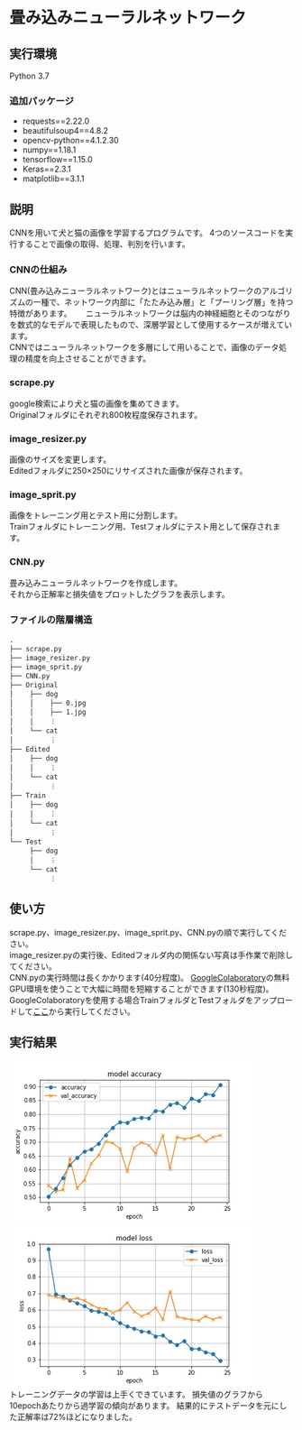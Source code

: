 # 畳み込みニューラルネットワーク

## 実行環境
Python 3.7

### 追加パッケージ
* requests==2.22.0
* beautifulsoup4==4.8.2
* opencv-python==4.1.2.30
* numpy==1.18.1
* tensorflow==1.15.0
* Keras==2.3.1
* matplotlib==3.1.1

## 説明
CNNを用いて犬と猫の画像を学習するプログラムです。
4つのソースコードを実行することで画像の取得、処理、判別を行います。

### CNNの仕組み
CNN(畳み込みニューラルネットワーク)とはニューラルネットワークのアルゴリズムの一種で、ネットワーク内部に「たたみ込み層」と「プーリング層」を持つ特徴があります。　　
ニューラルネットワークは脳内の神経細胞とそのつながりを数式的なモデルで表現したもので、深層学習として使用するケースが増えています。  
CNNではニューラルネットワークを多層にして用いることで、画像のデータ処理の精度を向上させることができます。
### scrape.py
google検索により犬と猫の画像を集めてきます。  
Originalフォルダにそれぞれ800枚程度保存されます。
### image_resizer.py
画像のサイズを変更します。  
Editedフォルダに250×250にリサイズされた画像が保存されます。
### image_sprit.py
画像をトレーニング用とテスト用に分割します。  
Trainフォルダにトレーニング用、Testフォルダにテスト用として保存されます。
### CNN.py
畳み込みニューラルネットワークを作成します。  
それから正解率と損失値をプロットしたグラフを表示します。
### ファイルの階層構造
~~~
.
├── scrape.py
├── image_resizer.py
├── image_sprit.py
├── CNN.py
├── Original
│    ├── dog
│    │    ├── 0.jpg
│    │    ├── 1.jpg
│    │    ︙
│    └── cat
│         ︙
├── Edited
│    ├── dog
│    │    ︙
│    └── cat
│         ︙
├── Train
│    ├── dog
│    │    ︙
│    └── cat
│         ︙
└── Test
     ├── dog
     │    ︙
     └── cat
          ︙
~~~

## 使い方
scrape.py、image_resizer.py、image_sprit.py、CNN.pyの順で実行してください。  
image_resizer.pyの実行後、Editedフォルダ内の関係ない写真は手作業で削除してください。  
CNN.pyの実行時間は長くかかります(40分程度)。
[GoogleColaboratory](https://colab.research.google.com/)の無料GPU環境を使うことで大幅に時間を短縮することができます(130秒程度)。
GoogleColaboratoryを使用する場合TrainフォルダとTestフォルダをアップロードして[ここ](https://colab.research.google.com/github/W-Fujita/CNN/blob/master/notebooks/CNN.ipynb)から実行してください。

## 実行結果
![Accuracy](./graph/Accuracy.jpg)
![Loss](./graph/Loss.jpg)  
トレーニングデータの学習は上手くできています。
損失値のグラフから10epochあたりから過学習の傾向があります。
結果的にテストデータを元にした正解率は72%ほどになりました。